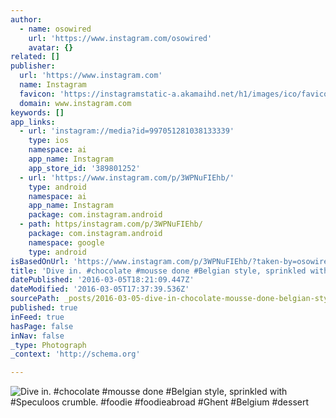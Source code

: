 ```yaml
---
author:
  - name: osowired
    url: 'https://www.instagram.com/osowired'
    avatar: {}
related: []
publisher:
  url: 'https://www.instagram.com'
  name: Instagram
  favicon: 'https://instagramstatic-a.akamaihd.net/h1/images/ico/favicon.ico/7cdab0872b15.ico'
  domain: www.instagram.com
keywords: []
app_links:
  - url: 'instagram://media?id=997051281038133339'
    type: ios
    namespace: ai
    app_name: Instagram
    app_store_id: '389801252'
  - url: 'https://www.instagram.com/p/3WPNuFIEhb/'
    type: android
    namespace: ai
    app_name: Instagram
    package: com.instagram.android
  - path: https/instagram.com/p/3WPNuFIEhb/
    package: com.instagram.android
    namespace: google
    type: android
isBasedOnUrl: 'https://www.instagram.com/p/3WPNuFIEhb/?taken-by=osowired'
title: 'Dive in. #chocolate #mousse done #Belgian style, sprinkled with #Speculoos crumble. #foodie #foodieabroad #Ghent #Belgium #dessert'
datePublished: '2016-03-05T18:21:09.447Z'
dateModified: '2016-03-05T17:37:39.536Z'
sourcePath: _posts/2016-03-05-dive-in-chocolate-mousse-done-belgian-style-sprinkled-w.md
published: true
inFeed: true
hasPage: false
inNav: false
_type: Photograph
_context: 'http://schema.org'

---
```

![Dive in&period; &num;chocolate &num;mousse done &num;Belgian style&comma; sprinkled with &num;Speculoos crumble&period; &num;foodie &num;foodieabroad &num;Ghent &num;Belgium &num;dessert](https://scontent.cdninstagram.com/t51.2885-15/e15/11283220_756619087780426_378039092_n.jpg?ig_cache_key=OTk3MDUxMjgxMDM4MTMzMzM5.2)